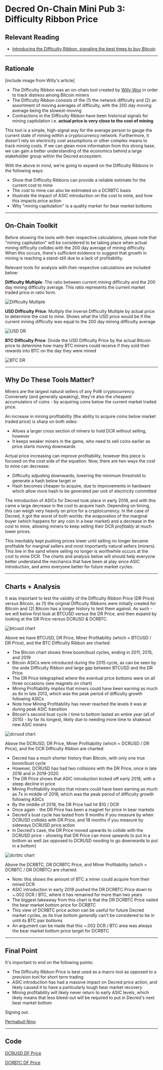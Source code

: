 # Decred On-Chain Mini Pub 3: Difficulty Ribbon Price

## Relevant Reading

- [Introducing the Difficulty Ribbon, signaling the best times to buy Bitcoin](https://woobull.com/introducing-the-difficulty-ribbon-the-best-times-to-buy-bitcoin/)

---
## Rationale

[include image from Willy's article]

- The Difficulty Ribbon was an on-chain tool created by [Willy Woo](https://twitter.com/woonomic) in order to track distress among Bitcoin miners
- The Difficulty Ribbon consists of the (1) the network difficulty and (2) an assortment of moving averages of difficulty, with the 200 day moving average being the slowest-moving
- Contractions in the Difficulty Ribbon have been historical signals for mining capitulation i.e. **actual price is very close to the cost of mining**

This tool is a simple, high-signal way for the average person to gauge the current state of mining within a cryptocurrency network. Furthermore, it doesn't rely on electricity cost assumptions or other complex means to track mining costs. If we can glean more information from this strong base, we can gain a better understanding of the economics behind a large stakeholder group within the Decred ecosystem.

With the above in mind, we're going to expand on the Difficulty Ribbons in the following ways:

- Show that Difficulty Ribbons can provide a reliable estimate for the current cost to mine 
- The cost to mine can also be estimated on a DCRBTC basis
- Illustrate the impact of ASIC introduction on the cost to mine, and how this impacts price action
- Why "mining capitulation" is a quality marker for bear market bottoms

---

## On-Chain Toolkit

Before showing the tools with their respective calculations, please note that "mining capitulation" will be considered to be taking place when actual mining difficulty collides with the 200 day average of mining difficulty. When this occurs, there's sufficient evidence to suggest that growth in mining is reaching a stand-still due to a lack of profitability.

Relevant tools for analysis with their respective calculations are included below:

**Difficulty Multiple**: The ratio between current mining difficulty and the 200 day mining difficulty average. This ratio represents the current market traded price in ratio form.

![Difficulty Multiple](https://github.com/permabullnino/nino_on_chain/blob/master/RESEARCH/DCR%20On-Chain%20Mini%20Pub%20Images/3%20-%20Difficulty%20Ribbon%20Price/Difficulty%20Multiple.PNG)

**USD Difficulty Price**: Multiply the inverse Difficulty Multiple by actual price to determine the cost to mine. Shows what the USD price would be if the current mining difficulty was equal to the 200 day mining difficulty average

![USD DR](https://github.com/permabullnino/nino_on_chain/blob/master/RESEARCH/DCR%20On-Chain%20Mini%20Pub%20Images/3%20-%20Difficulty%20Ribbon%20Price/USD%20Difficulty%20Price.PNG)

**BTC Difficulty Price**: Divide the USD Difficulty Price by the actual Bitcoin price to determine how many BTC miners could receive if they sold their rewards into BTC on the day they were mined

![BTC DR](https://github.com/permabullnino/nino_on_chain/blob/master/RESEARCH/DCR%20On-Chain%20Mini%20Pub%20Images/3%20-%20Difficulty%20Ribbon%20Price/BTC%20Difficulty%20Price.PNG)

---
## Why Do These Tools Matter?

Miners are the largest natural sellers of any PoW cryptocurrency. Conversely (and generally speaking), they're also the cheapest accumulators of coins - by acquiring coins below the current market traded price.

An increase in mining profitability (the ability to acquire coins below market traded price) is sharp on both sides: 

- Allows a larger cross section of miners to hold DCR without selling, however
- It keeps weaker miners in the game, who need to sell coins earlier as price starts moving downwards

Actual price increasing can improve profitability, however this piece is focused on the cost side of the equation. Now, there are two ways the cost to mine can decrease:

- Difficulty adjusting downwards, lowering the minimum threshold to generate a hash below target or
- Hash becomes cheaper to acquire, due to improvements in hardware which allow more hash to be generated per unit of electricity committed

The introduction of ASICs for Decred took place in early 2018, and with this came a large decrease in the cost to acquire hash. Depending on timing, this can weigh very heavily on price for a cryptocurrency. In the case of Decred, it got the worst of both worlds: the evaporation of the marginal buyer (which happens for any coin in a bear market) and a decrease in the cost to mine, allowing miners to keep selling their DCR *profitably* at much lower prices. 

This inevitably kept pushing prices lower until selling no longer became profitable for marginal sellers and most importantly natural sellers (miners). This line in the sand where selling no longer is worthwhile occurs at the cost to mine DCR. The charts and analysis below will should help everyone better understand the mechanics that have been at play since ASIC introduction, and arms everyone better for future market cycles.

---
## Charts + Analysis

It was important to test the validity of the Difficulty Ribbon Price (DR Price) versus Bitcoin, as (1) the original Difficulty Ribbons were initially created for Bitcoin and (2) Bitcoin has a longer history to test them against. As such - we will below first look at BTCUSD versus the DR Price, and then expand by looking at the DR Price versus DCRUSD & DCRBTC.

![btcusd chart](https://github.com/permabullnino/nino_on_chain/blob/master/RESEARCH/DCR%20On-Chain%20Mini%20Pub%20Images/3%20-%20Difficulty%20Ribbon%20Price/BTCUSD%20Mining.PNG)

Above we have BTCUSD, DR Price, Miner Profitability (which = BTCUSD / DR Price), and the BTC Difficulty Ribbon are charted:

- The Bitcoin chart shows three boom/bust cycles, ending in 2011, 2015, and 2019
- Bitcoin ASICs were introduced during the 2015 cycle, as can be seen by the wide Difficulty Ribbon and large gap between BTCUSD and the DR Price
- The DR Price telegraphed where the eventual price bottoms were on all three occasions (see magnets on chart)
- Mining Profitability *implies* that miners could have been earning as much as 6x in late 2013, which was the peak period of difficulty growth following ASICs
- Note how Mining Profitability has never reached the levels it was at during peak ASIC transition
- Bitcoin's second bust cycle / time to bottom lasted an entire year (all of 2015) - by far its longest, likely due to needing more time to shakeout new ASIC miners

![dcrusd chart](https://github.com/permabullnino/nino_on_chain/blob/master/RESEARCH/DCR%20On-Chain%20Mini%20Pub%20Images/3%20-%20Difficulty%20Ribbon%20Price/DCRUSD%20Mining.PNG)

Above the DCRUSD, DR Price, Miner Profitability (which = DCRUSD / DR Price), and the DCR Difficulty Ribbon are charted:

- Decred has a much shorter history than Bitcoin, with only one true boom/bust cycle
- However, DCRUSD has had two collisions with the DR Price, once in late 2016 and in 2019-2020
- The DR Price shows that ASIC introduction kicked off early 2018, with a steep decline in price
- Mining Profitability *implies* that miners could have been earning as much as 7x in middle of 2018, which was the peak period of difficulty growth following ASICs
- By the middle of 2018, the DR Price had hit $10 / DCR
- Once again - the DR Price has been a magnet for price in bear markets
- Decred's bust cycle has lasted from 9 months if you measure by when DCRUSD collides with DR Price, and 18 months if you measure by sideways DCRUSD price action
- In Decred's case, the DR Price moved upwards to collide with the DCRUSD price - showing that DR Price can move upwards to put in a bottom as well (as opposed to DCRUSD *needing* to go downwards to put in a bottom)

![dcrbtc chart](https://github.com/permabullnino/nino_on_chain/blob/master/RESEARCH/DCR%20On-Chain%20Mini%20Pub%20Images/3%20-%20Difficulty%20Ribbon%20Price/DCRBTC%20Mining.PNG)

Above the DCRBTC, DR DCRBTC Price, and Miner Profitability (which = DCRBTC / DR DCRBTC) are charted:

- Note: this shows the amount of BTC a miner could acquire from their mined DCR
- ASIC introduction in early 2018 pushed the DR DCRBTC Price down to ~.002 DCR / BTC, where it has remained for more than two years
- The biggest takeaway from this chart is that the DR DCRBTC Price nailed the bear market bottom price for DCRBTC
- This view of DCRBTC price action can be useful for future Decred market cycles, as its true bottom *generally* can't be considered to be in until its BTC pair bottoms
- An argument can be made that this ~.002 DCR / BTC area was always the bear market bottom price target for DCRBTC

---
## Final Point

It's important to end on the following points:

- The Difficulty Ribbon Price is best used as a macro tool as opposed to a precision tool for short term trading
- ASIC introduction has had a massive impact on Decred price action, and likely caused it to have a particularly tough bear market recovery
- Mining profitability will likely never return to early ASIC levels, which likely means that less bleed-out will be required to put in Decred's next bear market bottom

Signing out.

[Permabull Nino](https://twitter.com/PermabullNino)

---
## Code

[DCRUSD DF Price](https://github.com/permabullnino/nino_on_chain/blob/master/DCR/DCR_CM_2.10%20-%20DIFF%20RIBBONS.py)

[DCRBTC DF Price](https://github.com/permabullnino/nino_on_chain/blob/master/DCR/DCR_CM_2.13%20-%20MINING%20VS%20BTC.py)